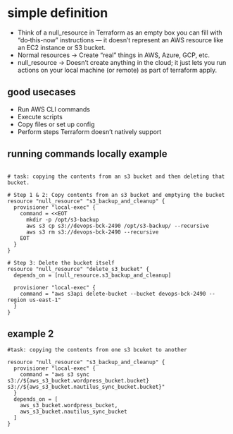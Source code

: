 # simple definition 
* Think of a null_resource in Terraform as an empty box you can fill with “do‑this-now” instructions — it doesn’t represent an AWS resource like an EC2 instance or S3 bucket.
* Normal resources → Create “real” things in AWS, Azure, GCP, etc.
* null_resource → Doesn’t create anything in the cloud; it just lets you run actions on your local machine (or remote) as part of terraform apply.

## good usecases 
* Run AWS CLI commands
* Execute scripts
* Copy files or set up config
* Perform steps Terraform doesn’t natively support

## running commands locally example
```

# task: copying the contents from an s3 bucket and then deleting that bucket.

# Step 1 & 2: Copy contents from an s3 bucket and emptying the bucket
resource "null_resource" "s3_backup_and_cleanup" {
  provisioner "local-exec" {
    command = <<EOT
      mkdir -p /opt/s3-backup
      aws s3 cp s3://devops-bck-2490 /opt/s3-backup/ --recursive
      aws s3 rm s3://devops-bck-2490 --recursive
    EOT
  }
}

# Step 3: Delete the bucket itself
resource "null_resource" "delete_s3_bucket" {
  depends_on = [null_resource.s3_backup_and_cleanup]

  provisioner "local-exec" {
    command = "aws s3api delete-bucket --bucket devops-bck-2490 --region us-east-1"
  }
}
```

## example 2
```
#task: copying the contents from one s3 bcuket to another

resource "null_resource" "s3_backup_and_cleanup" {
  provisioner "local-exec" {
    command = "aws s3 sync s3://${aws_s3_bucket.wordpress_bucket.bucket} s3://${aws_s3_bucket.nautilus_sync_bucket.bucket}"
  }
  depends_on = [
    aws_s3_bucket.wordpress_bucket,
    aws_s3_bucket.nautilus_sync_bucket
  ]
}

```
